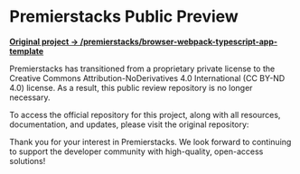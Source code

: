 # Premierstacks Public Preview

**[Original project -> /premierstacks/browser-webpack-typescript-app-template](https://github.com/premierstacks/browser-webpack-typescript-app-template)**

Premierstacks has transitioned from a proprietary private license to the Creative Commons Attribution-NoDerivatives 4.0 International (CC BY-ND 4.0) license. As a result, this public review repository is no longer necessary.

To access the official repository for this project, along with all resources, documentation, and updates, please visit the original repository:

Thank you for your interest in Premierstacks. We look forward to continuing to support the developer community with high-quality, open-access solutions!
